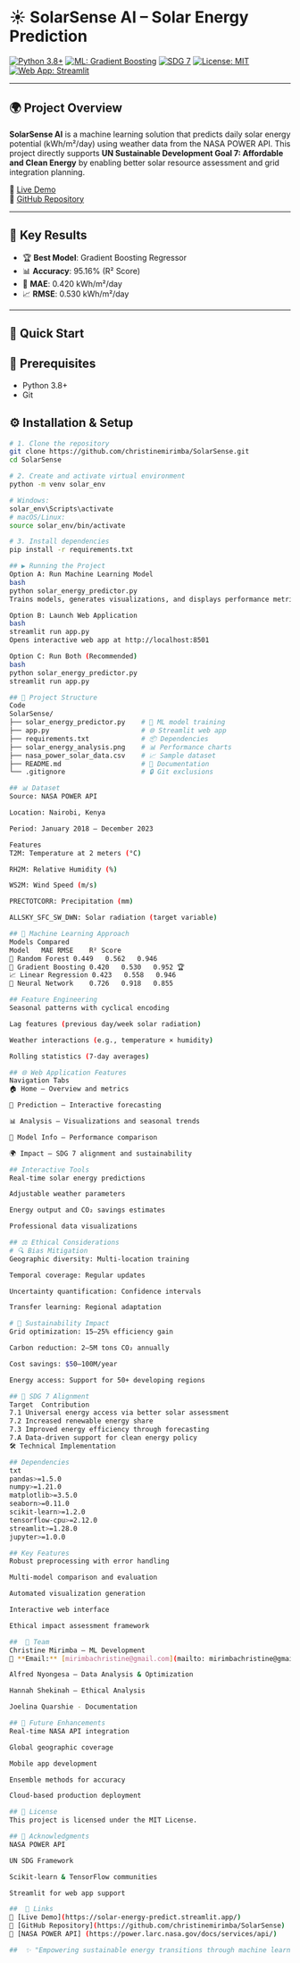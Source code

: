 # ☀️ SolarSense AI – Solar Energy Prediction

[![Python 3.8+](https://img.shields.io/badge/python-3.8%2B-blue)](https://www.python.org/)
[![ML: Gradient Boosting](https://img.shields.io/badge/ML-Gradient%20Boosting-orange)](#)
[![SDG 7](https://img.shields.io/badge/SDG-7-green)](https://sdgs.un.org/goals/goal7)
[![License: MIT](https://img.shields.io/badge/license-MIT-lightgrey)](LICENSE)
[![Web App: Streamlit](https://img.shields.io/badge/Web%20App-Streamlit-ff69b4)](https://solarenergyapp.streamlit.app/)

---

## 🌍 Project Overview

**SolarSense AI** is a machine learning solution that predicts daily solar energy potential (kWh/m²/day) using weather data from the NASA POWER API. This project directly supports **UN Sustainable Development Goal 7: Affordable and Clean Energy** by enabling better solar resource assessment and grid integration planning.

🔗 [Live Demo](https://solar-energy-predict.streamlit.app/)  
🔗 [GitHub Repository](https://github.com/christinemirimba/SolarSense)

---

## 🎯 Key Results

- 🏆 **Best Model**: Gradient Boosting Regressor  
- 📊 **Accuracy**: 95.16% (R² Score)  
- 🎯 **MAE**: 0.420 kWh/m²/day  
- 📈 **RMSE**: 0.530 kWh/m²/day  

---

## 🚀 Quick Start

## 🔧 Prerequisites
- Python 3.8+
- Git

## ⚙️ Installation & Setup
```bash
# 1. Clone the repository
git clone https://github.com/christinemirimba/SolarSense.git
cd SolarSense

# 2. Create and activate virtual environment
python -m venv solar_env

# Windows:
solar_env\Scripts\activate
# macOS/Linux:
source solar_env/bin/activate

# 3. Install dependencies
pip install -r requirements.txt

## ▶️ Running the Project
Option A: Run Machine Learning Model
bash
python solar_energy_predictor.py
Trains models, generates visualizations, and displays performance metrics.

Option B: Launch Web Application
bash
streamlit run app.py
Opens interactive web app at http://localhost:8501

Option C: Run Both (Recommended)
bash
python solar_energy_predictor.py
streamlit run app.py

## 📁 Project Structure
Code
SolarSense/
├── solar_energy_predictor.py    # 🤖 ML model training
├── app.py                       # 🌐 Streamlit web app
├── requirements.txt             # 📦 Dependencies
├── solar_energy_analysis.png    # 📊 Performance charts
├── nasa_power_solar_data.csv    # 📈 Sample dataset
├── README.md                    # 📖 Documentation
└── .gitignore                   # 🔒 Git exclusions

## 📊 Dataset
Source: NASA POWER API

Location: Nairobi, Kenya

Period: January 2018 – December 2023

Features
T2M: Temperature at 2 meters (°C)

RH2M: Relative Humidity (%)

WS2M: Wind Speed (m/s)

PRECTOTCORR: Precipitation (mm)

ALLSKY_SFC_SW_DWN: Solar radiation (target variable)

## 🔬 Machine Learning Approach
Models Compared
Model	MAE	RMSE	R² Score
🌳 Random Forest	0.449	0.562	0.946
🚀 Gradient Boosting	0.420	0.530	0.952 🏆
📈 Linear Regression	0.423	0.558	0.946
🧠 Neural Network	0.726	0.918	0.855

## Feature Engineering
Seasonal patterns with cyclical encoding

Lag features (previous day/week solar radiation)

Weather interactions (e.g., temperature × humidity)

Rolling statistics (7-day averages)

## 🌐 Web Application Features
Navigation Tabs
🏠 Home – Overview and metrics

🔮 Prediction – Interactive forecasting

📊 Analysis – Visualizations and seasonal trends

🤖 Model Info – Performance comparison

🌍 Impact – SDG 7 alignment and sustainability

## Interactive Tools
Real-time solar energy predictions

Adjustable weather parameters

Energy output and CO₂ savings estimates

Professional data visualizations

## ⚖️ Ethical Considerations
# 🔍 Bias Mitigation
Geographic diversity: Multi-location training

Temporal coverage: Regular updates

Uncertainty quantification: Confidence intervals

Transfer learning: Regional adaptation

# 💚 Sustainability Impact
Grid optimization: 15–25% efficiency gain

Carbon reduction: 2–5M tons CO₂ annually

Cost savings: $50–100M/year

Energy access: Support for 50+ developing regions

## 🎯 SDG 7 Alignment
Target	Contribution
7.1	Universal energy access via better solar assessment
7.2	Increased renewable energy share
7.3	Improved energy efficiency through forecasting
7.A	Data-driven support for clean energy policy
🛠 Technical Implementation

## Dependencies
txt
pandas>=1.5.0
numpy>=1.21.0
matplotlib>=3.5.0
seaborn>=0.11.0
scikit-learn>=1.2.0
tensorflow-cpu>=2.12.0
streamlit>=1.28.0
jupyter>=1.0.0

## Key Features
Robust preprocessing with error handling

Multi-model comparison and evaluation

Automated visualization generation

Interactive web interface

Ethical impact assessment framework

##  👥 Team
Christine Mirimba – ML Development
📧 **Email:** [mirimbachristine@gmail.com](mailto: mirimbachristine@gmail.com)  

Alfred Nyongesa – Data Analysis & Optimization

Hannah Shekinah – Ethical Analysis  

Joelina Quarshie - Documentation

## 🌟 Future Enhancements
Real-time NASA API integration

Global geographic coverage

Mobile app development

Ensemble methods for accuracy

Cloud-based production deployment

## 📄 License
This project is licensed under the MIT License.

## 🙏 Acknowledgments
NASA POWER API

UN SDG Framework

Scikit-learn & TensorFlow communities

Streamlit for web app support

##  🔗 Links
🔗 [Live Demo](https://solar-energy-predict.streamlit.app/)  
🔗 [GitHub Repository](https://github.com/christinemirimba/SolarSense)
🔗 [NASA POWER API] (https://power.larc.nasa.gov/docs/services/api/)

##  ✨ "Empowering sustainable energy transitions through machine learning" ☀️ Supporting UN Sustainable Development Goal 7: Affordable and Clean Energy ⭐ Star this repository if you find it helpful! 
